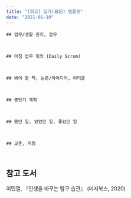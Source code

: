 ```yaml
---
title: "[회고] 일기(日記) 템플릿"
date: "2021-01-10"
---
```


```
## 업무/생활 관리, 잡무



## 아침 업무 회의 (Daily Scrum)



## 봐야 할 책, 논문/아이디어, 아티클



## 중단기 계획



## 했던 일, 있었던 일, 좋았던 일



## 교훈, 지침



```

## 참고 도서

이민열, 『인생을 바꾸는 탐구 습관』 (미지북스, 2020)
